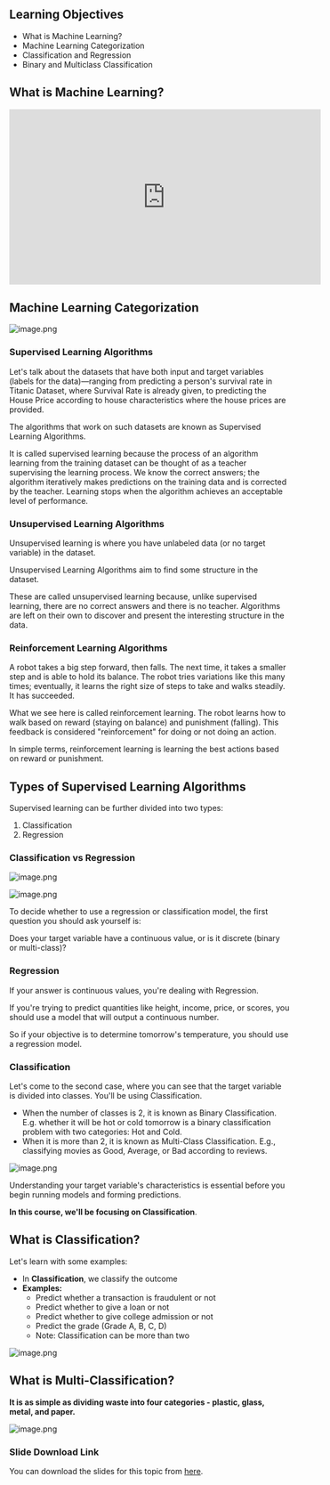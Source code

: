 ## Learning Objectives
* What is Machine Learning?
* Machine Learning Categorization
* Classification and Regression
* Binary and Multiclass Classification



## What is Machine Learning?










<iframe width="560" height="315" src="https://www.youtube.com/embed/gmvvaobm7eQ" title="YouTube video player" frameborder="0" allow="accelerometer; autoplay; clipboard-write; encrypted-media; gyroscope; picture-in-picture" allowfullscreen></iframe>









## Machine Learning Categorization





![image.png](https://dphi-live.s3.amazonaws.com/media_uploads/image_098810bc3f584610b0fad6fc3cefe4ab.png)






### Supervised Learning Algorithms

Let's talk about the datasets that have both input and target variables (labels for the data)—ranging from predicting a person's survival rate in Titanic Dataset, where Survival Rate is already given, to predicting the House Price according to house characteristics where the house prices are provided.

The algorithms that work on such datasets are known as Supervised Learning Algorithms.

It is called supervised learning because the process of an algorithm learning from the training dataset can be thought of as a teacher supervising the learning process. We know the correct answers; the algorithm iteratively makes predictions on the training data and is corrected by the teacher. Learning stops when the algorithm achieves an acceptable level of performance.

### Unsupervised Learning Algorithms
Unsupervised learning is where you have unlabeled data (or no target variable) in the dataset.

Unsupervised Learning Algorithms aim to find some structure in the dataset.

These are called unsupervised learning because, unlike supervised learning, there are no correct answers and there is no teacher.
Algorithms are left on their own to discover and present the interesting structure in the data.

### Reinforcement Learning Algorithms

A robot takes a big step forward, then falls. The next time, it takes a smaller step and is able to hold its balance. The robot tries variations like this many times; eventually, it learns the right size of steps to take and walks steadily. It has succeeded.

What we see here is called reinforcement learning. The robot learns how to walk based on reward (staying on balance) and punishment (falling). This feedback is considered "reinforcement" for doing or not doing an action.

In simple terms, reinforcement learning is learning the best actions based on reward or punishment.

## Types of Supervised Learning Algorithms

Supervised learning can be further divided into two types:
1. Classification
2. Regression

### Classification vs Regression




![image.png](https://dphi-live.s3.amazonaws.com/media_uploads/image_2f1a3fec2a5d41cab7699b1f259245eb.png)





![image.png](https://dphi-live.s3.amazonaws.com/media_uploads/image_a37a46f393d94654a67e9f314152c45d.png)






To decide whether to use a regression or classification model, the first question you should ask yourself is:

Does your target variable have a continuous value, or is it discrete (binary or multi-class)?

### Regression

If your answer is continuous values, you're dealing with Regression.

If you're trying to predict quantities like height, income, price, or scores, you should use a model that will output a continuous number.

So if your objective is to determine tomorrow's temperature, you should use a regression model.

### Classification

Let's come to the second case, where you can see that the target variable is divided into classes. You'll be using Classification.

* When the number of classes is 2, it is known as Binary Classification. E.g. whether it will be hot or cold tomorrow is a binary classification problem with two categories: Hot and Cold.
* When it is more than 2, it is known as Multi-Class Classification. E.g., classifying movies as Good, Average, or Bad according to reviews.


![image.png](https://dphi-live.s3.amazonaws.com/media_uploads/image_4a520a2089eb4445a02030bc8ae5d1e0.png)



Understanding your target variable's characteristics is essential before you begin running models and forming predictions.

**In this course, we'll be focusing on Classification**.

## What is Classification?

Let's learn with some examples:

* In **Classification**, we classify the outcome
* **Examples:**
  * Predict whether a transaction is fraudulent or not
  * Predict whether to give a loan or not
  * Predict whether to give college admission or not
  * Predict the grade (Grade A, B, C, D)
  * Note: Classification can be more than two









![image.png](https://dphi-live.s3.amazonaws.com/media_uploads/image_31e1df95589141bab35c5ef370106723.png)







## What is Multi-Classification?

**It is as simple as dividing waste into four categories - plastic, glass, metal, and paper.**







![image.png](https://dphi-live.s3.amazonaws.com/media_uploads/image_2a56408037994f92a50af1845ddb68c1.png)



### Slide Download Link

You can download the slides for this topic from [here](https://docs.google.com/presentation/d/1qsCHaAIR4ZNhsuqyc_sjxEE2Zik9hgdKij9QRZ1KsxE/edit?usp=sharing).